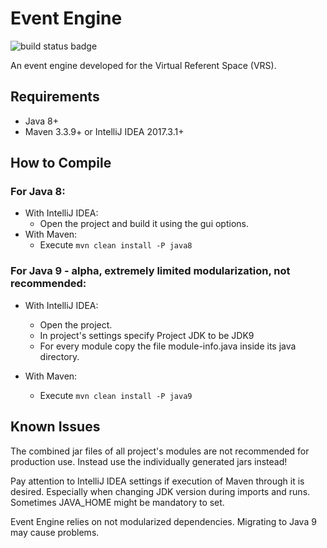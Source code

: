 Event Engine
============

![build status badge](https://travis-ci.org/zhgzhg/Event-Engine.svg?branch=master "Build Status")

An event engine developed for the Virtual Referent Space (VRS).


Requirements
------------

* Java 8+
* Maven 3.3.9+ or IntelliJ IDEA 2017.3.1+


How to Compile
--------------

### For Java 8:
* With IntelliJ IDEA: 
    * Open the project and build it using the gui options.
* With Maven:
    * Execute `mvn clean install -P java8`

### For Java 9 - alpha, extremely limited modularization, not recommended:
* With IntelliJ IDEA:
    * Open the project.
    * In project's settings specify Project JDK to be JDK9 
    * For every module copy the file module-info.java inside its java directory.

* With Maven:
    * Execute `mvn clean install -P java9`
    
Known Issues
------------

The combined jar files of all project's modules are not recommended for production use.
Instead use the individually generated jars instead!
 
Pay attention to IntelliJ IDEA settings if execution of Maven through it is desired. Especially when changing JDK
version during imports and runs. Sometimes JAVA_HOME might be mandatory to set.

Event Engine relies on not modularized dependencies. Migrating to Java 9 may cause problems.